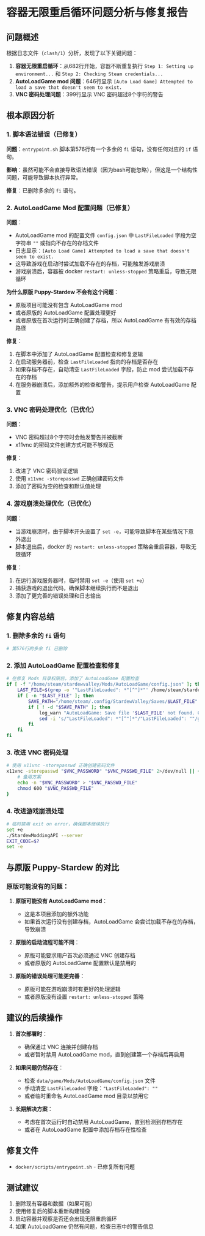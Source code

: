 # 容器无限重启循环问题分析与修复报告

## 问题概述

根据日志文件（`clash/1`）分析，发现了以下关键问题：

1. **容器无限重启循环**：从682行开始，容器不断重复执行 `Step 1: Setting up environment...` 和 `Step 2: Checking Steam credentials...`
2. **AutoLoadGame mod 问题**：646行显示 `[Auto Load Game] Attempted to load a save that doesn't seem to exist.`
3. **VNC 密码处理问题**：399行显示 VNC 密码超过8个字符的警告

## 根本原因分析

### 1. 脚本语法错误（已修复）

**问题**：`entrypoint.sh` 脚本第576行有一个多余的 `fi` 语句，没有任何对应的 `if` 语句。

**影响**：虽然可能不会直接导致语法错误（因为bash可能忽略），但这是一个结构性问题，可能导致脚本执行异常。

**修复**：已删除多余的 `fi` 语句。

### 2. AutoLoadGame Mod 配置问题（已修复）

**问题**：
- AutoLoadGame mod 的配置文件 `config.json` 中 `LastFileLoaded` 字段为空字符串 `""` 或指向不存在的存档文件
- 日志显示：`[Auto Load Game] Attempted to load a save that doesn't seem to exist.`
- 这导致游戏在启动时尝试加载不存在的存档，可能触发游戏崩溃
- 游戏崩溃后，容器被 docker `restart: unless-stopped` 策略重启，导致无限循环

**为什么原版 Puppy-Stardew 不会有这个问题**：
- 原版项目可能没有包含 AutoLoadGame mod
- 或者原版的 AutoLoadGame 配置处理更好
- 或者原版在首次运行时正确创建了存档，所以 AutoLoadGame 有有效的存档路径

**修复**：
1. 在脚本中添加了 AutoLoadGame 配置检查和修复逻辑
2. 在启动服务器前，检查 `LastFileLoaded` 指向的存档是否存在
3. 如果存档不存在，自动清空 `LastFileLoaded` 字段，防止 mod 尝试加载不存在的存档
4. 在服务器崩溃后，添加额外的检查和警告，提示用户检查 AutoLoadGame 配置

### 3. VNC 密码处理优化（已优化）

**问题**：
- VNC 密码超过8个字符时会触发警告并被截断
- x11vnc 的密码文件创建方式可能不够规范

**修复**：
1. 改进了 VNC 密码验证逻辑
2. 使用 `x11vnc -storepasswd` 正确创建密码文件
3. 添加了密码为空的检查和默认值处理

### 4. 游戏崩溃处理优化（已优化）

**问题**：
- 当游戏崩溃时，由于脚本开头设置了 `set -e`，可能导致脚本在某些情况下意外退出
- 脚本退出后，docker 的 `restart: unless-stopped` 策略会重启容器，导致无限循环

**修复**：
1. 在运行游戏服务器时，临时禁用 `set -e`（使用 `set +e`）
2. 捕获游戏的退出代码，确保脚本继续执行而不是退出
3. 添加了更完善的错误处理和日志输出

## 修复内容总结

### 1. 删除多余的 `fi` 语句

```bash
# 第576行的多余 fi 已删除
```

### 2. 添加 AutoLoadGame 配置检查和修复

```bash
# 在修复 Mods 目录权限后，添加了 AutoLoadGame 配置检查
if [ -f "/home/steam/stardewvalley/Mods/AutoLoadGame/config.json" ]; then
    LAST_FILE=$(grep -o '"LastFileLoaded": *"[^"]*"' /home/steam/stardewvalley/Mods/AutoLoadGame/config.json | cut -d'"' -f4)
    if [ -n "$LAST_FILE" ]; then
        SAVE_PATH="/home/steam/.config/StardewValley/Saves/$LAST_FILE"
        if [ ! -d "$SAVE_PATH" ]; then
            log_warn "AutoLoadGame: Save file '$LAST_FILE' not found. Clearing LastFileLoaded to prevent crash."
            sed -i 's/"LastFileLoaded": *"[^"]*"/"LastFileLoaded": ""/g' /home/steam/stardewvalley/Mods/AutoLoadGame/config.json
        fi
    fi
fi
```

### 3. 改进 VNC 密码处理

```bash
# 使用 x11vnc -storepasswd 正确创建密码文件
x11vnc -storepasswd "$VNC_PASSWORD" "$VNC_PASSWD_FILE" 2>/dev/null || {
    # 备用方案
    echo -n "$VNC_PASSWORD" > "$VNC_PASSWD_FILE"
    chmod 600 "$VNC_PASSWD_FILE"
}
```

### 4. 改进游戏崩溃处理

```bash
# 临时禁用 exit on error，确保脚本继续执行
set +e
./StardewModdingAPI --server
EXIT_CODE=$?
set -e
```

## 与原版 Puppy-Stardew 的对比

### 原版可能没有的问题：

1. **原版可能没有 AutoLoadGame mod**：
   - 这是本项目添加的额外功能
   - 如果首次运行没有创建存档，AutoLoadGame 会尝试加载不存在的存档，导致崩溃

2. **原版的启动流程可能不同**：
   - 原版可能要求用户首次必须通过 VNC 创建存档
   - 或者原版的 AutoLoadGame 配置默认是禁用的

3. **原版的错误处理可能更完善**：
   - 原版可能在游戏崩溃时有更好的处理逻辑
   - 或者原版没有设置 `restart: unless-stopped` 策略

## 建议的后续操作

1. **首次部署时**：
   - 确保通过 VNC 连接并创建存档
   - 或者暂时禁用 AutoLoadGame mod，直到创建第一个存档后再启用

2. **如果问题仍然存在**：
   - 检查 `data/game/Mods/AutoLoadGame/config.json` 文件
   - 手动清空 `LastFileLoaded` 字段：`"LastFileLoaded": ""`
   - 或者临时重命名 AutoLoadGame mod 目录以禁用它

3. **长期解决方案**：
   - 考虑在首次运行时自动禁用 AutoLoadGame，直到检测到存档存在
   - 或者在 AutoLoadGame 配置中添加存档存在性检查

## 修复文件

- `docker/scripts/entrypoint.sh` - 已修复所有问题

## 测试建议

1. 删除现有容器和数据（如果可能）
2. 使用修复后的脚本重新构建镜像
3. 启动容器并观察是否还会出现无限重启循环
4. 如果 AutoLoadGame 仍然有问题，检查日志中的警告信息

